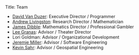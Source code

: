 Title: Team

* [David Van Duzer](https://twitter.com/dvanduzer): Executive Director / Programmer
* [Andrew Livingston](https://twitter.com/provinghuman): Research Director / Mathematician
* [James Dibble](http://math.rutgers.edu/~jdibble/): Mathematics Director / Professional Gambler
* [Lee Granas](https://plus.google.com/101148274403552015855/about): Advisor / Theater Director
* Lori Goldman: Advisor / Organizational Development
* [Jeremie Miller](http://telehash.org): Advisor / Software Engineering
* [Kevin Sahr](http://discreteglobalgrids.org): Advisor / Geospatial Engineering

